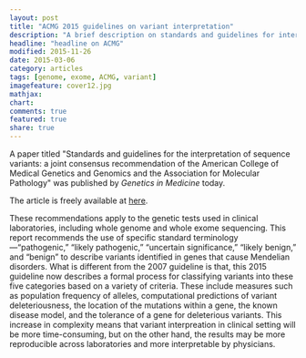 ```yaml
---
layout: post
title: "ACMG 2015 guidelines on variant interpretation"
description: "A brief description on standards and guidelines for interpretation of sequence variants published by ACMG."
headline: "headline on ACMG"
modified: 2015-11-26
date: 2015-03-06
category: articles
tags: [genome, exome, ACMG, variant]
imagefeature: cover12.jpg
mathjax: 
chart: 
comments: true
featured: true
share: true
---
```


A paper titled "Standards and guidelines for the interpretation of sequence variants: a joint consensus recommendation of the American College of Medical Genetics and Genomics and the Association for Molecular Pathology" was published by *Genetics in Medicine* today.

The article is freely available at [here](https://www.acmg.net/docs/Standards_Guidelines_for_the_Interpretation_of_Sequence_Variants.pdf).

These recommendations apply to the genetic tests used in clinical laboratories, including whole genome and whole exome sequencing. This report recommends the use of specific standard terminology—“pathogenic,” “likely pathogenic,” “uncertain significance,” “likely benign,” and “benign” to describe variants identified in genes that cause Mendelian disorders. What is different from the 2007 guideline is that, this 2015 guideline now describes a formal process for classifying variants into these five categories based on a variety of criteria. These include measures such as population frequency of alleles, computational predictions of variant deleteriousness, the location of the mutations within a gene, the known disease model, and the tolerance of a gene for deleterious variants. This increase in complexity means that variant interpreation in clinical setting will be more time-consuming, but on the other hand, the results may be more reproducible across laboratories and more interpretable by physicians.

